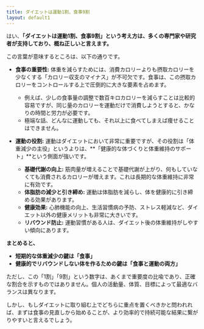 ```yaml
---
title: ダイエットは運動1割、食事9割
layout: default1
---
```

はい、**「ダイエットは運動1割、食事9割」という考え方は、多くの専門家や研究者が支持しており、概ね正しいと言えます。**

この言葉が意味するところは、以下の通りです。

* **食事の重要性:** 体重を減らすためには、消費カロリーよりも摂取カロリーを少なくする「カロリー収支のマイナス」が不可欠です。食事は、この摂取カロリーをコントロールする上で圧倒的に大きな要素を占めます。
    * 例えば、少しの食事量の調整で数百キロカロリーを減らすことは比較的容易ですが、同じ量のカロリーを運動だけで消費しようとすると、かなりの時間と労力が必要です。
    * 極端な話、どんなに運動しても、それ以上に食べてしまえば痩せることはできません。

* **運動の役割:** 運動はダイエットにおいて非常に重要ですが、その役割は「体重減少の主役」というよりは、**「健康的な体づくりと体重維持のサポート」**という側面が強いです。
    * **基礎代謝の向上:** 筋肉量が増えることで基礎代謝が上がり、何もしていなくても消費されるカロリーが増えます。これは長期的な体重維持に非常に有効です。
    * **体脂肪の減少と引き締め:** 運動は体脂肪を減らし、体を健康的に引き締める効果があります。
    * **健康効果:** 心肺機能の向上、生活習慣病の予防、ストレス軽減など、ダイエット以外の健康メリットも非常に大きいです。
    * **リバウンド防止:** 運動習慣がある人は、ダイエット後の体重維持がしやすい傾向にあります。

**まとめると、**

* **短期的な体重減少の鍵は「食事」**
* **健康的でリバウンドしない体を作るための鍵は「食事と運動の両方」**

ただし、この「1割」「9割」という数字は、あくまで重要度の比喩であり、正確な割合を示すものではありません。個人の活動量、体質、目標によって最適なバランスは異なります。

しかし、もしダイエットに取り組む上でどちらに重点を置くべきかと問われれば、まずは食事の見直しから始めることが、より効率的で持続可能な結果に繋がりやすいと言えるでしょう。
